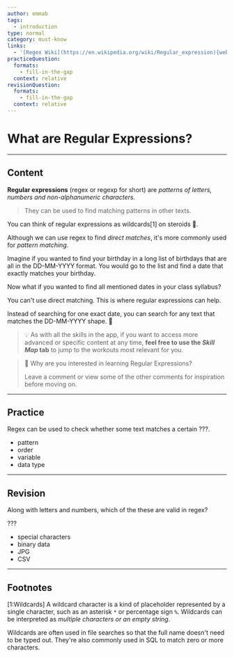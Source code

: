 ```yaml
---
author: emmab
tags:
  - introduction
type: normal
category: must-know
links:
  - '[Regex Wiki](https://en.wikipedia.org/wiki/Regular_expression){website}'
practiceQuestion:
  formats:
    - fill-in-the-gap
  context: relative
revisionQuestion:
  formats:
    - fill-in-the-gap
  context: relative
---
```


# What are Regular Expressions?


---

## Content

**Regular expressions** (regex or regexp for short) are *patterns of letters, numbers and non-alphanumeric characters.* 

> They can be used to find matching patterns in other texts. 

You can think of regular expressions as wildcards[1] on steroids 💪.

Although we can use regex to find *direct matches*, it's more commonly used for  *pattern matching*. 

Imagine if you wanted to find your birthday in a long list of birthdays that are all in the DD-MM-YYYY format. You would go to the list and find a date that exactly matches your birthday.

Now what if you wanted to find all mentioned dates in your class syllabus?

You can't use direct matching. This is where regular expressions can help.

Instead of searching for one exact date, you can search for any text that matches the DD-MM-YYYY shape. 🤯

> 💡 As with all the skills in the app, if you want to access more advanced or specific content at any time, **feel free to use the *Skill Map* tab** to jump to the workouts most relevant for you.

> 💬 Why are you interested in learning Regular Expressions?
>
> Leave a comment or view some of the other comments for inspiration before moving on.


---

## Practice

Regex can be used to check whether some text matches a certain ???.

- pattern
- order
- variable
- data type


---

## Revision

Along with letters and numbers, which of the these are valid in regex?

???

- special characters
- binary data
- JPG
- CSV


---

## Footnotes

[1:Wildcards]
A wildcard character is a kind of placeholder represented by a single character, such as an asterisk `*` or percentage sign `%`. Wildcards can be interpreted as *multiple characters or an empty string*. 

Wildcards are often used in file searches so that the full name doesn't need to be typed out. They're also commonly used in SQL to match zero or more characters.
 
